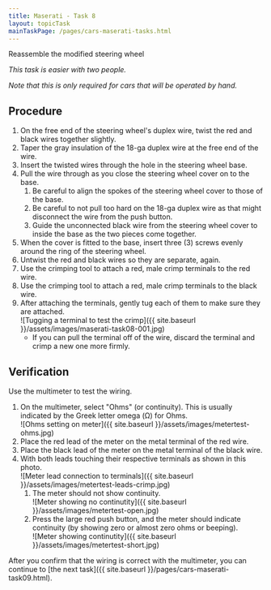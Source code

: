 ```yaml
---
title: Maserati - Task 8
layout: topicTask
mainTaskPage: /pages/cars-maserati-tasks.html
---
```


Reassemble the modified steering wheel

_This task is easier with two people._

_Note that this is only required for cars that will be operated by hand._

## Procedure 

1. On the free end of the steering wheel's duplex wire, twist the red and black wires together slightly.
2. Taper the gray insulation of the 18-ga duplex wire at the free end of the wire.
2. Insert the twisted wires through the hole in the steering wheel base.
3. Pull the wire through as you close the steering wheel cover on to the base. 
	1. Be careful to align the spokes of the steering wheel cover to those of the base.
	2. Be careful to not pull too hard on the 18-ga duplex wire as that might disconnect the wire from the push button.
	3. Guide the unconnected black wire from the steering wheel cover to inside the base as the two pieces come together.
3. When the cover is fitted to the base, insert three (3) screws evenly around the ring of the steering wheel.
4. Untwist the red and black wires so they are separate, again.
5. Use the crimping tool to attach a red, male crimp terminals to the red wire.
6. Use the crimping tool to attach a red, male crimp terminals to the black wire.
6. After attaching the terminals, gently tug each of them to make sure they are attached.<br>![Tugging a terminal to test the crimp]({{ site.baseurl }}/assets/images/maserati-task08-001.jpg)
	* If you can pull the terminal off of the wire, discard the terminal and crimp a new one more firmly.

## Verification

Use the multimeter to test the wiring.

1. On the multimeter, select "Ohms" (or continuity). This is usually indicated by the Greek letter omega (&#937;) for Ohms.<br>![Ohms setting on meter]({{ site.baseurl }}/assets/images/metertest-ohms.jpg)
2. Place the red lead of the meter on the metal terminal of the red wire.
3. Place the black lead of the meter on the metal terminal of the black wire.
4. With both leads touching their respective terminals as shown in this photo. <br>![Meter lead connection to terminals]({{ site.baseurl }}/assets/images/metertest-leads-crimp.jpg)
	1. The meter should not show continuity.<br>![Meter showing no continutity]({{ site.baseurl }}/assets/images/metertest-open.jpg)
	2. Press the large red push button, and the meter should indicate continuity (by showing zero or almost zero ohms or beeping).<br>![Meter showing continutity]({{ site.baseurl }}/assets/images/metertest-short.jpg)


After you confirm that the wiring is correct with the multimeter, you can continue to [the next task]({{ site.baseurl }}/pages/cars-maserati-task09.html).
